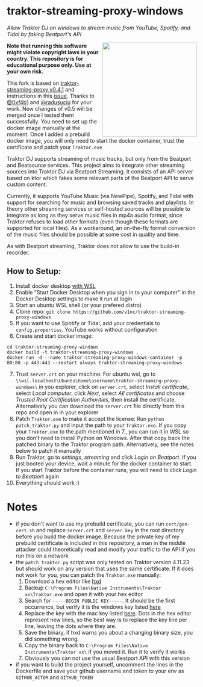 # traktor-streaming-proxy-windows
*Allow Traktor DJ on windows to stream music from YouTube, Spotify, and Tidal by faking Beatport's API*

<img src="screenshot.png" align="right" width="250"></a>

**Note that running this software might violate copyright laws in your country. This repository is for educational purpose only. Use at your own risk.**


This fork is based on [traktor-streaming-proxy v0.4.1](https://github.com/0xf4b1/traktor-streaming-proxy) and instructions in this [issue](https://github.com/0xf4b1/traktor-streaming-proxy/issues/13). Thanks to [@0xf4b1](https://github.com/0xf4b1) and [@radusuciu](https://github.com/radusuciu) for your work. New changes of v0.5 will be merged once I tested them successfully. You need to set up the docker image manually at the moment. Once I added a prebuild docker image, you will only need to start the docker container, trust the certificate and patch your `Traktor.exe`


Traktor DJ supports streaming of music tracks, but only from the Beatport and Beatsource services.
This project aims to integrate other streaming sources into Traktor DJ via Beatport Streaming.
It consists of an API server based on ktor which fakes some relevant parts of the Beatport API to serve custom content.

Currently, it supports YouTube Music (via NewPipe), Spotify, and Tidal with support for searching for music and browsing saved tracks and playlists.
In theory other streaming services or self-hosted sources will be possible to integrate as long as they serve music files in mp4a audio format, since Traktor refuses to load other formats (even though these formats are supported for local files).
As a workaround, an on-the-fly format conversion of the music files should be possible at some cost in quality and time.

As with Beatport streaming, Traktor does not allow to use the build-in recorder.

## How to Setup:
1. Install docker desktop [with WSL](https://docs.docker.com/desktop/features/wsl/)
2. Enable "Start Docker Desktop when you sign in to your computer" in the Docker Desktop settings to make it run at login
3. Start an ubuntu WSL shell (or your prefered distro)
4. Clone repo: `git clone https://github.com/v1nc/traktor-streaming-proxy-windows`
5. If you want to use Spotify or Tidal, add your credentials to `config.properties`. YouTube works without configuration
6. Create and start docker image:
```
cd traktor-streaming-proxy-windows
docker build -t traktor-streaming-proxy-windows .
docker run -d --name traktor-streaming-proxy-windows-container -p 80:80 -p 443:443 --restart always traktor-streaming-proxy-windows
```
7. Trust `server.crt` on your machine: For ubuntu wsl, go to `\\wsl.localhost\Ubuntu\home\username\traktor-streaming-proxy-windows\` in you explorer, click on `server.crt`, select *Install certificate*, select *Local computer*, click *Next*, select *All certificates* and choose *Trusted Root Certification Authorities*, then install the certificate. Alternatively you can download the `server.crt` file directly from this repo and open in in your explorer
8. Patch `Traktor.exe` to make it accept the license: Run `python patch_traktor.py` and input the path to your `Traktor.exe`. If you copy your `Traktor.exe` to the path mentioned in 7., you can run it in WSL so you don't need to install Python on Windows. After that copy back the patched binary to the Traktor program path. Alternatively, see the notes below to patch it manually
9. Run Traktor, go to *settings*, *streaming* and click *Login on Beatport*. If you just booted your device, wait a minute for the docker container to start. If you start Traktor before the container runs, you will need to click *Login to Beatport* again
10. Everything should work :)

# Notes
- if you don't want to use my prebuild certificate, you can run `cert/gen-cert.sh` and replace `server.crt` and `server.key` in the root directory before you build the docker image. Because the private key of my prebuild certificate is included in this repository, a man in the middle attacker could theoretically read and modify your traffic to the API if you run this on a network
- the `patch_traktor.py` script was only tested on Traktor version 4.11.23 but should work on any version that uses the same certificate. If it does not work for you, you can patch the `Traktor.exe` manually:
  1. Download a hex editor like [hxd](https://mh-nexus.de/de/hxd/)
  2. Backup `C:\Program Files\Native Instruments\Traktor xx\Traktor.exe` and open it with your hex editor
  3. Search for `-----BEGIN PUBLIC KEY-----`. It should be the first occurrence, but verify it is the windows key listed [here](https://github.com/0xf4b1/traktor-streaming-proxy/issues/13#issuecomment-1742184706)
  4. Replace the key with the mac key listed [here](https://github.com/0xf4b1/traktor-streaming-proxy/issues/13#issuecomment-1742184706). Dots in the hex editor represent new lines, so the best way is to replace the key line per line, leaving the dots where they are. 
  5. Save the binary, if hxd warns you about a changing binary size, you did something wrong.
  6. Copy the binary back to `C:\Program Files\Native Instruments\Traktor xx\` if you moved it. Run it to verify it works
  7. Obviously you can not use the usual Beatport API with this version
- if you want to build the project yourself, uncomment the lines in the Dockerfile and save your github username and token to your env as `GITHUB_ACTOR` and `GITHUB_TOKEN`
